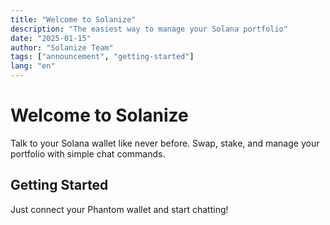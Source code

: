 ```yaml
---
title: "Welcome to Solanize"
description: "The easiest way to manage your Solana portfolio"
date: "2025-01-15"
author: "Solanize Team"
tags: ["announcement", "getting-started"]
lang: "en"
---
```


# Welcome to Solanize

Talk to your Solana wallet like never before. Swap, stake, and manage your portfolio with simple chat commands.

## Getting Started

Just connect your Phantom wallet and start chatting!

